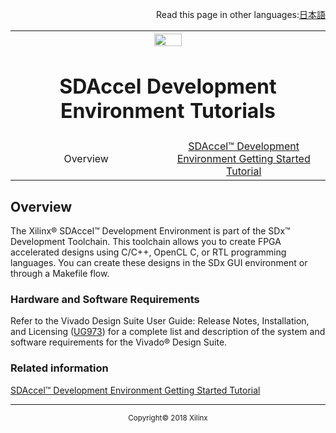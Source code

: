 <p align="right">
	Read this page in other languages:<a href="../Japanese-master/README.md">日本語</a>	
</p>
<table style="width:100%">
  <tr>

<th width="100%" colspan="6"><img src="https://www.xilinx.com/content/dam/xilinx/imgs/press/media-kits/corporate/xilinx-logo.png" width="30%"/><h1>SDAccel Development Environment Tutorials</h2>
</th>

  </tr>
  <tr>
    <td width="17%" align="center">Overview</a></td>
    <td width="16%" align="center"><a href="./getting-started-tutorial/README.md">SDAccel™ Development Environment Getting Started Tutorial</a></td>
  </tr>
</table>

## Overview

The Xilinx® SDAccel™ Development Environment is part of the SDx™ Development Toolchain. This toolchain allows you to create FPGA accelerated designs using C/C++, OpenCL C, or RTL programming languages. You can create these designs in the SDx GUI environment or through a Makefile flow.

### Hardware and Software Requirements  

Refer to the Vivado Design Suite User Guide: Release Notes, Installation, and Licensing ([UG973](https://www.xilinx.com/cgi-bin/docs/rdoc?v=2018.2;t=vivado+release+notes)) for a complete list and description of the system and software requirements for the Vivado® Design Suite.

### Related information
<a href="./getting-started-tutorial/README.md">SDAccel™ Development Environment Getting Started Tutorial</a>  
<hr/>
<p align="center"><sup>Copyright&copy; 2018 Xilinx</sup></p>
